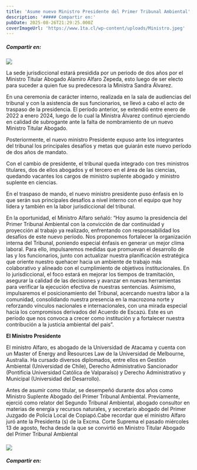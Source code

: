 ```yaml
---
title: 'Asume nuevo Ministro Presidente del Primer Tribunal Ambiental'
description: '##### Compartir en:'
pubDate: 2025-08-26T21:29:25.000Z
coverImageUrl: 'https://www.1ta.cl/wp-content/uploads/Ministro.jpeg'
---
```


##### Compartir en:

[](https://www.linkedin.com/sharing/share-offsite/?url= 'Add this to LinkedIn')[](https://twitter.com/intent/tweet?text=%20-%20%20 'Share this on X')[](https://api.whatsapp.com/send?text=%20 'WhatsApp')[](https://www.facebook.com/share.php?u= 'Share this on Facebook')[](# 'More share links')

[![](https://www.1ta.cl/wp-content/uploads/Ministro.jpeg)](https://www.1ta.cl/wp-content/uploads/Ministro.jpeg)

La sede jurisdiccional estará presidida por un periodo de dos años por el Ministro Titular Abogado Alamiro Alfaro Zepeda, esto luego de ser electo para suceder a quien fue su predecesora la Ministra Sandra Álvarez.

En una ceremonia de carácter interno, realizada en la sala de audiencias del tribunal y con la asistencia de sus funcionarios, se llevó a cabo el acto de traspaso de la presidencia. El período anterior, se extendió entre enero de 2022 a enero 2024, luego de lo cual la Ministra Álvarez continuó ejerciendo en calidad de subrogante ante la falta de nombramiento de un nuevo Ministro Titular Abogado.

Posteriormente, el nuevo ministro Presidente expuso ante los integrantes del tribunal los principales desafíos y metas que guiarán este nuevo período de dos años de mandato.

Con el cambio de presidente, el tribunal queda integrado con tres ministros titulares, dos de ellos abogados y el tercero en el área de las ciencias, quedando vacantes los cargos de ministro suplente abogado y ministro suplente en ciencias.

En el traspaso de mando, el nuevo ministro presidente puso énfasis en lo que serán sus principales desafíos a nivel interno con el equipo que hoy lidera y también en la labor jurisdiccional del tribunal.

En la oportunidad, el Ministro Alfaro señaló: “Hoy asumo la presidencia del Primer Tribunal Ambiental con la convicción de dar continuidad y proyección al trabajo ya realizado, enfrentando con responsabilidad los desafíos de este nuevo período. Nos proponemos fortalecer la organización interna del Tribunal, poniendo especial énfasis en generar un mejor clima laboral. Para ello, impulsaremos medidas que promuevan el desarrollo de las y los funcionarios, junto con actualizar nuestra planificación estratégica que oriente nuestro quehacer hacia un ambiente de trabajo más colaborativo y alineado con el cumplimiento de objetivos institucionales. En lo jurisdiccional, el foco estará en mejorar los tiempos de tramitación, asegurar la calidad de las decisiones y avanzar en nuevas herramientas para verificar la ejecución efectiva de nuestras sentencias. Asimismo, impulsaremos el posicionamiento del Tribunal, acercando nuestra labor a la comunidad, consolidando nuestra presencia en la macrozona norte y reforzando vínculos nacionales e internacionales, con una mirada especial hacia los compromisos derivados del Acuerdo de Escazú. Este es un período que nos convoca a crecer como institución y a fortalecer nuestra contribución a la justicia ambiental del país”.

**El Ministro Presidente**

El ministro Alfaro, es abogado de la Universidad de Atacama y cuenta con un Master of Energy and Resources Law de la Universidad de Melbourne, Australia. Ha cursado diversos diplomados, entre ellos en Gestión Ambiental (Universidad de Chile), Derecho Administrativo Sancionador (Pontificia Universidad Católica de Valparaíso) y Derecho Administrativo y Municipal (Universidad del Desarrollo).

Antes de asumir como titular, se desempeñó durante dos años como Ministro Suplente Abogado del Primer Tribunal Ambiental. Previamente, ejerció como relator del Segundo Tribunal Ambiental, abogado consultor en materias de energía y recursos naturales, y secretario abogado del Primer Juzgado de Policía Local de Copiapó.Cabe recordar que el ministro Alfaro juró ante la Presidenta (s) de la Excma. Corte Suprema el pasado miércoles 13 de agosto, fecha desde la que se convirtió en Ministro Titular Abogado del Primer Tribunal Ambiental

#### [![](https://www.1ta.cl/wp-content/uploads/Equipo.jpeg)](https://www.1ta.cl/wp-content/uploads/Equipo.jpeg)

##### Compartir en:

[](https://www.linkedin.com/sharing/share-offsite/?url= 'Add this to LinkedIn')[](https://twitter.com/intent/tweet?text=%20-%20%20 'Share this on X')[](https://api.whatsapp.com/send?text=%20 'WhatsApp')[](https://www.facebook.com/share.php?u= 'Share this on Facebook')[](# 'More share links')
